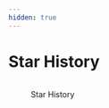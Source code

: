 ```yaml
---
hidden: true
---
```


# Star History

<figure><img src="https://api.star-history.com/svg?repos=AmmarBasha2011/INEX-SPA&#x26;type=Date&#x26;theme=dark" alt=""><figcaption><p>Star History</p></figcaption></figure>

